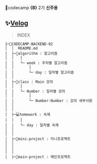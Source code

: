 🎯codecamp **{B}** 2기
**신주용**

## ✨[Velog](https://velog.io/@sjy0917)

> INDEX

```
├─🚀CODECAMP-BACKEND-02
│  │  README.md
│  ├─💫algorithm : 알고리즘
│  │   │
│  │   └─ week : 주차별 알고리즘
│  │       │
│  │       └─ day : 일자별 알고리즘
│  │
│  ├─🚁class : Main 강의
│  │   │
│  │   └─ Number : 일자별 강의
│  │       │
│  │       └─ Number-Number : 강의 세부사항
│  │
│  │
│  ├─💻homework : 숙제
│  │   │
│  │   └─ day : 일자별 숙제
│  │
│  │
│  ├─🚧mini-project : 미니프로젝트
│  │
│  │
│  │
│  ├─🔧main-project : 메인프로젝트
```
